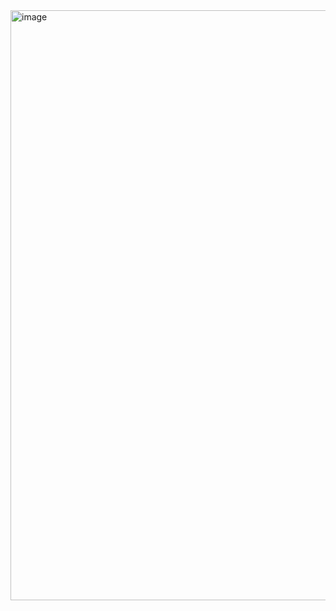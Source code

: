 <img width="944" alt="image" src="https://github.com/ss-motoki-tachikawa/technical-assignments/assets/166362007/e44847d6-382e-4dc7-95ef-52e5d29d975c">
